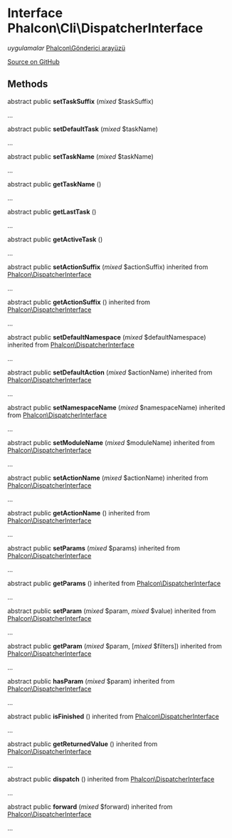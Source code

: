 # Interface **Phalcon\\Cli\\DispatcherInterface**

*uygulamalar* [Phalcon\Gönderici arayüzü](/en/3.2/api/Phalcon_DispatcherInterface)

<a href="https://github.com/phalcon/cphalcon/blob/master/phalcon/cli/dispatcherinterface.zep" class="btn btn-default btn-sm">Source on GitHub</a>

## Methods

abstract public **setTaskSuffix** (*mixed* $taskSuffix)

...

abstract public **setDefaultTask** (*mixed* $taskName)

...

abstract public **setTaskName** (*mixed* $taskName)

...

abstract public **getTaskName** ()

...

abstract public **getLastTask** ()

...

abstract public **getActiveTask** ()

...

abstract public **setActionSuffix** (*mixed* $actionSuffix) inherited from [Phalcon\DispatcherInterface](/en/3.2/api/Phalcon_DispatcherInterface)

...

abstract public **getActionSuffix** () inherited from [Phalcon\DispatcherInterface](/en/3.2/api/Phalcon_DispatcherInterface)

...

abstract public **setDefaultNamespace** (*mixed* $defaultNamespace) inherited from [Phalcon\DispatcherInterface](/en/3.2/api/Phalcon_DispatcherInterface)

...

abstract public **setDefaultAction** (*mixed* $actionName) inherited from [Phalcon\DispatcherInterface](/en/3.2/api/Phalcon_DispatcherInterface)

...

abstract public **setNamespaceName** (*mixed* $namespaceName) inherited from [Phalcon\DispatcherInterface](/en/3.2/api/Phalcon_DispatcherInterface)

...

abstract public **setModuleName** (*mixed* $moduleName) inherited from [Phalcon\DispatcherInterface](/en/3.2/api/Phalcon_DispatcherInterface)

...

abstract public **setActionName** (*mixed* $actionName) inherited from [Phalcon\DispatcherInterface](/en/3.2/api/Phalcon_DispatcherInterface)

...

abstract public **getActionName** () inherited from [Phalcon\DispatcherInterface](/en/3.2/api/Phalcon_DispatcherInterface)

...

abstract public **setParams** (*mixed* $params) inherited from [Phalcon\DispatcherInterface](/en/3.2/api/Phalcon_DispatcherInterface)

...

abstract public **getParams** () inherited from [Phalcon\DispatcherInterface](/en/3.2/api/Phalcon_DispatcherInterface)

...

abstract public **setParam** (*mixed* $param, *mixed* $value) inherited from [Phalcon\DispatcherInterface](/en/3.2/api/Phalcon_DispatcherInterface)

...

abstract public **getParam** (*mixed* $param, [*mixed* $filters]) inherited from [Phalcon\DispatcherInterface](/en/3.2/api/Phalcon_DispatcherInterface)

...

abstract public **hasParam** (*mixed* $param) inherited from [Phalcon\DispatcherInterface](/en/3.2/api/Phalcon_DispatcherInterface)

...

abstract public **isFinished** () inherited from [Phalcon\DispatcherInterface](/en/3.2/api/Phalcon_DispatcherInterface)

...

abstract public **getReturnedValue** () inherited from [Phalcon\DispatcherInterface](/en/3.2/api/Phalcon_DispatcherInterface)

...

abstract public **dispatch** () inherited from [Phalcon\DispatcherInterface](/en/3.2/api/Phalcon_DispatcherInterface)

...

abstract public **forward** (*mixed* $forward) inherited from [Phalcon\DispatcherInterface](/en/3.2/api/Phalcon_DispatcherInterface)

...